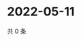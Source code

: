 # 2022-05-11

共 0 条

<!-- BEGIN WEIBO -->
<!-- 最后更新时间 Wed May 11 2022 16:22:17 GMT+0800 (China Standard Time) -->

<!-- END WEIBO -->
